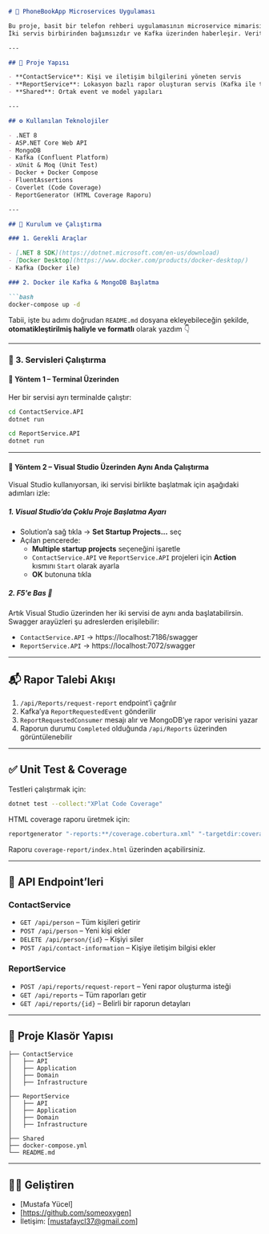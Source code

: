 
```md
# 📱 PhoneBookApp Microservices Uygulaması

Bu proje, basit bir telefon rehberi uygulamasının microservice mimarisi ile geliştirilmiş halidir. 
İki servis birbirinden bağımsızdır ve Kafka üzerinden haberleşir. Veritabanı olarak MongoDB kullanılmıştır.

---

## 🧱 Proje Yapısı

- **ContactService**: Kişi ve iletişim bilgilerini yöneten servis
- **ReportService**: Lokasyon bazlı rapor oluşturan servis (Kafka ile tetiklenir)
- **Shared**: Ortak event ve model yapıları

---

## ⚙️ Kullanılan Teknolojiler

- .NET 8
- ASP.NET Core Web API
- MongoDB
- Kafka (Confluent Platform)
- xUnit & Moq (Unit Test)
- Docker + Docker Compose
- FluentAssertions
- Coverlet (Code Coverage)
- ReportGenerator (HTML Coverage Raporu)

---

## 🚀 Kurulum ve Çalıştırma

### 1. Gerekli Araçlar

- [.NET 8 SDK](https://dotnet.microsoft.com/en-us/download)
- [Docker Desktop](https://www.docker.com/products/docker-desktop/)
- Kafka (Docker ile)

### 2. Docker ile Kafka & MongoDB Başlatma

```bash
docker-compose up -d
```

Tabii, işte bu adımı doğrudan `README.md` dosyana ekleyebileceğin şekilde, **otomatikleştirilmiş haliyle ve formatlı** olarak yazdım 👇

---

### 🚀 3. Servisleri Çalıştırma

#### 🔹 Yöntem 1 – Terminal Üzerinden

Her bir servisi ayrı terminalde çalıştır:

```bash
cd ContactService.API
dotnet run

cd ReportService.API
dotnet run
```

---

#### 🔹 Yöntem 2 – Visual Studio Üzerinden Aynı Anda Çalıştırma

Visual Studio kullanıyorsan, iki servisi birlikte başlatmak için aşağıdaki adımları izle:

##### 1. Visual Studio’da Çoklu Proje Başlatma Ayarı

- Solution’a sağ tıkla → **Set Startup Projects...** seç
- Açılan pencerede:
  - **Multiple startup projects** seçeneğini işaretle
  - `ContactService.API` ve `ReportService.API` projeleri için **Action** kısmını `Start` olarak ayarla
  - **OK** butonuna tıkla

##### 2. F5'e Bas 🚀

Artık Visual Studio üzerinden her iki servisi de aynı anda başlatabilirsin.  
Swagger arayüzleri şu adreslerden erişilebilir:

- `ContactService.API` → https://localhost:7186/swagger
- `ReportService.API` → https://localhost:7072/swagger

---

## 📬 Rapor Talebi Akışı

1. `/api/Reports/request-report` endpoint’i çağrılır
2. Kafka’ya `ReportRequestedEvent` gönderilir
3. `ReportRequestedConsumer` mesajı alır ve MongoDB’ye rapor verisini yazar
4. Raporun durumu `Completed` olduğunda `/api/Reports` üzerinden görüntülenebilir

---

## ✅ Unit Test & Coverage

Testleri çalıştırmak için:

```bash
dotnet test --collect:"XPlat Code Coverage"
```

HTML coverage raporu üretmek için:

```bash
reportgenerator "-reports:**/coverage.cobertura.xml" "-targetdir:coverage-report" -reporttypes:Html
```

Raporu `coverage-report/index.html` üzerinden açabilirsiniz.

---

## 📁 API Endpoint’leri

### ContactService

- `GET /api/person` – Tüm kişileri getirir
- `POST /api/person` – Yeni kişi ekler
- `DELETE /api/person/{id}` – Kişiyi siler
- `POST /api/contact-information` – Kişiye iletişim bilgisi ekler

### ReportService

- `POST /api/reports/request-report` – Yeni rapor oluşturma isteği
- `GET /api/reports` – Tüm raporları getir
- `GET /api/reports/{id}` – Belirli bir raporun detayları

---

## 📂 Proje Klasör Yapısı

```
├── ContactService
│   ├── API
│   ├── Application
│   ├── Domain
│   ├── Infrastructure
│
├── ReportService
│   ├── API
│   ├── Application
│   ├── Domain
│   ├── Infrastructure
│
├── Shared
├── docker-compose.yml
└── README.md
```

---

## 👨‍💻 Geliştiren

- [Mustafa Yücel]  
- [https://github.com/someoxygen]  
- İletişim: [mustafaycl37@gmail.com]
```
